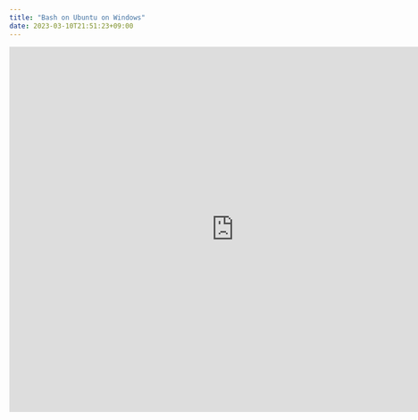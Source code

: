 ```yaml
---
title: "Bash on Ubuntu on Windows"
date: 2023-03-10T21:51:23+09:00
---
```


<iframe src="https://onedrive.live.com/embed?cid=6D5111F5B6BF21F6&resid=6D5111F5B6BF21F6%213338&authkey=ALKphmXPFekj0EY&em=2" width="804" height="654" frameborder="0" scrolling="no"></iframe>
